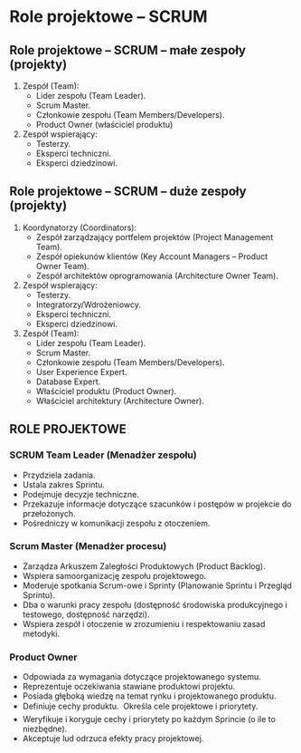 # Role projektowe – SCRUM

## Role projektowe – SCRUM – małe zespoły \(projekty\)

1. Zespół \(Team\):
   * Lider zespołu \(Team Leader\).
   * Scrum Master.
   * Członkowie zespołu \(Team Members/Developers\).
   * Product Owner  \(właściciel produktu\)
2. Zespół wspierający:
   * Testerzy.
   * Eksperci techniczni.
   * Eksperci dziedzinowi.

## Role projektowe – SCRUM – duże zespoły \(projekty\) 

1. Koordynatorzy \(Coordinators\): 
   * Zespół zarządzający portfelem projektów \(Project Management Team\). 
   * Zespół opiekunów klientów \(Key Account Managers – Product Owner Team\). 
   * Zespół architektów oprogramowania \(Architecture Owner Team\). 
2. Zespół wspierający: 
   * Testerzy. 
   * Integratorzy/Wdrożeniowcy. 
   * Eksperci techniczni. 
   * Eksperci dziedzinowi. 
3. Zespół \(Team\): 
   * Lider zespołu \(Team Leader\).
   * Scrum Master. 
   * Członkowie zespołu \(Team Members/Developers\). 
   * User Experience Expert. 
   * Database Expert. 
   * Właściciel produktu \(Product Owner\). 
   * Właściciel architektury \(Architecture Owner\).

## ROLE PROJEKTOWE

### SCRUM Team Leader \(Menadżer zespołu\) 

* Przydziela zadania. 
* Ustala zakres Sprintu. 
* Podejmuje decyzje techniczne.
* Przekazuje informacje dotyczące szacunków i postępów w projekcie do przełożonych.
* Pośredniczy w komunikacji zespołu z otoczeniem.

### Scrum Master \(Menadżer procesu\) 

* Zarządza Arkuszem Zaległości Produktowych \(Product Backlog\). 
* Wspiera samoorganizację zespołu projektowego. 
* Moderuje spotkania Scrum-owe i Sprinty \(Planowanie Sprintu i Przegląd Sprintu\). 
* Dba o warunki pracy zespołu \(dostępność środowiska produkcyjnego i testowego, dostępność narzędzi\). 
* Wspiera zespół i otoczenie w zrozumieniu i respektowaniu zasad metodyki.

### Product Owner 

* Odpowiada za wymagania dotyczące projektowanego systemu. 
* Reprezentuje oczekiwania stawiane produktowi projektu. 
* Posiada głęboką wiedzę na temat rynku i projektowanego produktu. 
* Definiuje cechy produktu.  Określa cele projektowe i priorytety. 
* Weryfikuje i koryguje cechy i priorytety po każdym Sprincie \(o ile to niezbędne\). 
* Akceptuje lud odrzuca efekty pracy projektowej.





